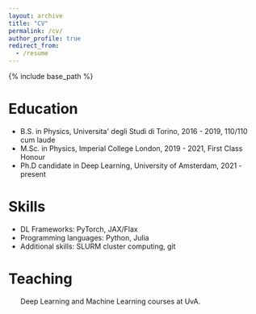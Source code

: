 ```yaml
---
layout: archive
title: "CV"
permalink: /cv/
author_profile: true
redirect_from:
  - /resume
---
```


{% include base_path %}

Education
======
* B.S. in Physics, Universita' degli Studi di Torino, 2016 - 2019, 110/110 cum laude
* M.Sc. in Physics, Imperial College London, 2019 - 2021, First Class Honour
* Ph.D candidate in Deep Learning, University of Amsterdam, 2021 - present

Skills
======

* DL Frameworks: PyTorch, JAX/Flax
* Programming languages: Python, Julia
* Additional skills: SLURM cluster computing, git

Teaching
======
  <ul>Deep Learning and Machine Learning courses at UvA.</ul>
  